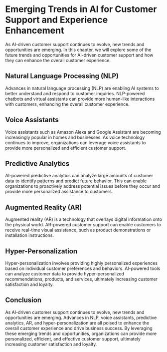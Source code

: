Emerging Trends in AI for Customer Support and Experience Enhancement
================================================================================================================================================

As AI-driven customer support continues to evolve, new trends and opportunities are emerging. In this chapter, we will explore some of the future trends and opportunities for AI-driven customer support and how they can enhance the overall customer experience.

Natural Language Processing (NLP)
---------------------------------

Advances in natural language processing (NLP) are enabling AI systems to better understand and respond to customer inquiries. NLP-powered chatbots and virtual assistants can provide more human-like interactions with customers, enhancing the overall customer experience.

Voice Assistants
----------------

Voice assistants such as Amazon Alexa and Google Assistant are becoming increasingly popular in homes and businesses. As voice technology continues to improve, organizations can leverage voice assistants to provide more personalized and efficient customer support.

Predictive Analytics
--------------------

AI-powered predictive analytics can analyze large amounts of customer data to identify patterns and predict future behavior. This can enable organizations to proactively address potential issues before they occur and provide more personalized assistance to customers.

Augmented Reality (AR)
----------------------

Augmented reality (AR) is a technology that overlays digital information onto the physical world. AR-powered customer support can enable customers to receive real-time visual assistance, such as product demonstrations or installation instructions.

Hyper-Personalization
---------------------

Hyper-personalization involves providing highly personalized experiences based on individual customer preferences and behaviors. AI-powered tools can analyze customer data to provide hyper-personalized recommendations, products, and services, ultimately increasing customer satisfaction and loyalty.

Conclusion
----------

As AI-driven customer support continues to evolve, new trends and opportunities are emerging. Advances in NLP, voice assistants, predictive analytics, AR, and hyper-personalization are all poised to enhance the overall customer experience and drive business success. By leveraging these emerging trends and opportunities, organizations can provide more personalized, efficient, and effective customer support, ultimately increasing customer satisfaction and loyalty.
